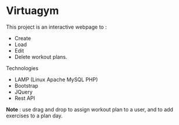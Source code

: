 # Virtuagym

This project is an interactive webpage to :
- Create
- Load
- Edit
- Delete
workout plans.

Technologies
- LAMP (Linux Apache MySQL PHP)
- Bootstrap
- JQuery
- Rest API

**Note**  :  use drag and drop to assign workout plan to a user, and to add exercises to a plan day.
